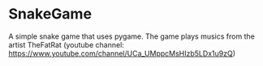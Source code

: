 # SnakeGame
A simple snake game that uses pygame. The game plays musics  from the artist TheFatRat (youtube channel: https://www.youtube.com/channel/UCa_UMppcMsHIzb5LDx1u9zQ)
